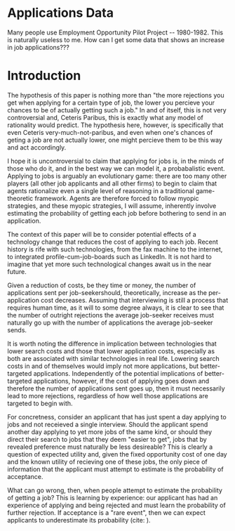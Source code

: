 # Applications Data

Many people use Employment Opportunity Pilot Project -- 1980-1982. This is naturally useless to me. How can I get some data that shows an increase in job applications???

# Introduction

The hypothesis of this paper is nothing more than "the more rejections you get when applying for a certain type of job, the lower you percieve your chances to be of actually getting such a job." In and of itself, this is not very controversial and, Ceteris Paribus, this is exactly what any model of rationality would predict. The hypothesis here, however, is specifically that even Ceteris very-much-not-paribus, and even when one's chances of geting a job are not actually lower, one might percieve them to be this way and act accordingly.

I hope it is uncontroversial to claim that applying for jobs is, in the minds of those who do it, and in the best way we can model it, a probabalistic event. Applying to jobs is arguably an evolutionary game: there are too many other players (all other job applicants and all other firms) to begin to claim that agents rationalize even a single level of reasoning in a traditional game-theoretic framework. Agents are therefore forced to follow myopic strategies, and these myopic strategies, I will assume, inherently involve estimating the probability of getting each job before bothering to send in an application.

The context of this paper will be to consider potential effects of a technology change that reduces the cost of applying to each job. Recent history is rife with such technologies, from the fax machine to the internet, to integrated profile-cum-job-boards such as LinkedIn. It is not hard to imagine that yet more such technological changes await us in the near future.

Given a reduction of costs, be they time or money, the number of applications sent per job-seekershould, theoretically, increase as the per-application cost decreases. Assuming that interviewing is still a process that requires human time, as it will to some degree always, it is clear to see that the number of outright rejections the average job-seeker receives must naturally go up with the number of applications the average job-seeker sends.

It is worth noting the difference in implication between technologies that lower search costs and those that lower application costs, especially as both are associated with similar technologies in real life. Lowering search costs in and of themselves would imply not more applications, but better-targeted applications. Independently of the potential implications of better-targeted applications, however, if the cost of applying goes down and therefore the number of applications sent goes up, then it must necessarily lead to more rejections, regardless of how well those applications are targeted to begin with.

For concretness, consider an applicant that has just spent a day applying to jobs and not receieved a single interview. Should the applicant spend another day applying to yet more jobs of the same kind, or should they direct their search to jobs that they deem "easier to get", jobs that by revealed preference must naturally be less desireable? This is clearly a question of expected utility and, given the fixed opportunity cost of one day and the known utility of recieving one of these jobs, the only piece of information that the applicant must attempt to estimate is the probability of acceptance.

What can go wrong, then, when people attempt to estimate the probability of getting a job? This is learning by experience: our applicant has had an experience of applying and being rejected and must learn the probability of further rejection. If acceptance is a "rare event", then we can expect applicants to underestimate its probability (cite: ).
